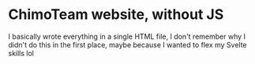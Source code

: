 # ChimoTeam website, without JS

I basically wrote everything in a single HTML file, I don't remember why I didn't do this in the first place, maybe because I wanted to flex my Svelte skills lol